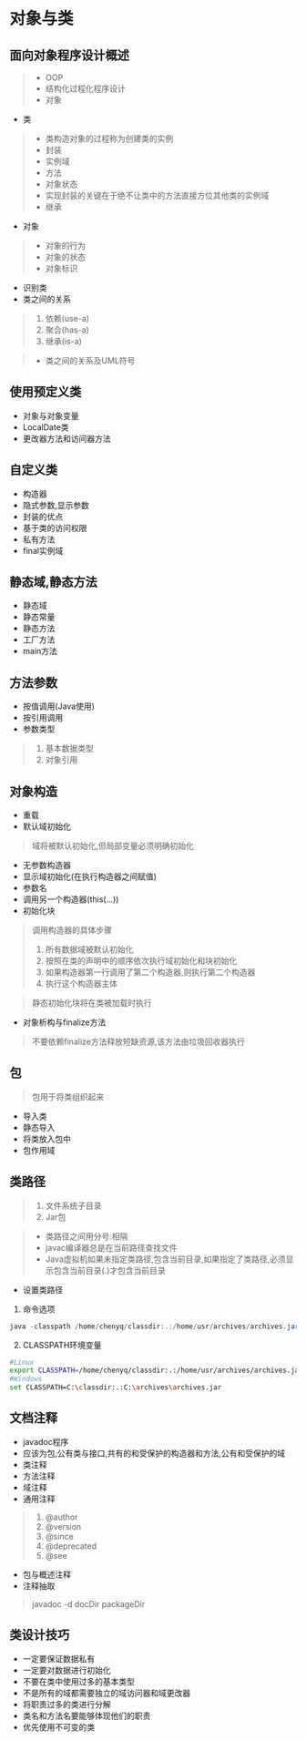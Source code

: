 # 对象与类

## 面向对象程序设计概述
> * OOP
> * 结构化过程化程序设计
> * 对象
* 类
> * 类构造对象的过程称为创建类的实例
> * 封装
> * 实例域
> * 方法
> * 对象状态
> * 实现封装的关键在于绝不让类中的方法直接方位其他类的实例域
> * 继承
* 对象
> * 对象的行为
> * 对象的状态
> * 对象标识
* 识别类
* 类之间的关系
> 1. 依赖(use-a)
> 2. 聚合(has-a)
> 3. 继承(is-a)

>* 类之间的关系及UML符号

## 使用预定义类
* 对象与对象变量
* LocalDate类
* 更改器方法和访问器方法

## 自定义类
* 构造器
* 隐式参数,显示参数
* 封装的优点
* 基于类的访问权限
* 私有方法
* final实例域

## 静态域,静态方法
* 静态域
* 静态常量
* 静态方法
* 工厂方法
* main方法

## 方法参数
* 按值调用(Java使用)
* 按引用调用
* 参数类型
>1. 基本数据类型
>2. 对象引用

## 对象构造
* 重载
* 默认域初始化
> 域将被默认初始化,但局部变量必须明确初始化
* 无参数构造器
* 显示域初始化(在执行构造器之间赋值)
* 参数名
* 调用另一个构造器(this(...))
* 初始化块
> 调用构造器的具体步骤
> 1. 所有数据域被默认初始化
> 2. 按照在类的声明中的顺序依次执行域初始化和块初始化
> 3. 如果构造器第一行调用了第二个构造器,则执行第二个构造器
> 4. 执行这个构造器主体

> 静态初始化块将在类被加载时执行
* 对象析构与finalize方法
> 不要依赖finalize方法释放短缺资源,该方法由垃圾回收器执行

## 包
> 包用于将类组织起来
* 导入类
* 静态导入
* 将类放入包中
* 包作用域
## 类路径
> 1. 文件系统子目录
> 2. Jar包

> * 类路径之间用分号:相隔
> * javac编译器总是在当前路径查找文件
> * Java虚拟机如果未指定类路径,包含当前目录,如果指定了类路径,必须显示包含当前目录(.)才包含当前目录

* 设置类路径
1. 命令选项
```Java
java -classpath /home/chenyq/classdir:.:/home/usr/archives/archives.jar Test
```
2. CLASSPATH环境变量

```bash
#Linux
export CLASSPATH=/home/chenyq/classdir:.:/home/usr/archives/archives.jar
#Windows
set CLASSPATH=C:\classdir:.:C:\archives\archives.jar
```

## 文档注释

* javadoc程序
* 应该为包,公有类与接口,共有的和受保护的构造器和方法,公有和受保护的域
* 类注释
* 方法注释
* 域注释
* 通用注释
> 1. @author
> 2. @version
> 3. @since
> 4. @deprecated
> 5. @see
* 包与概述注释
* 注释抽取
> javadoc -d docDir packageDir

## 类设计技巧
* 一定要保证数据私有
* 一定要对数据进行初始化
* 不要在类中使用过多的基本类型
* 不是所有的域都需要独立的域访问器和域更改器
* 将职责过多的类进行分解
* 类名和方法名要能够体现他们的职责
* 优先使用不可变的类